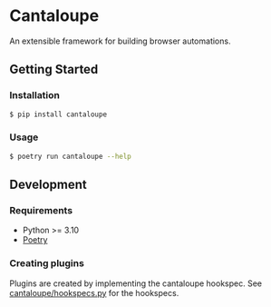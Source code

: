 # Cantaloupe

An extensible framework for building browser automations.

## Getting Started

### Installation

```bash
$ pip install cantaloupe
```

### Usage

```bash
$ poetry run cantaloupe --help
```

## Development

### Requirements

* Python >= 3.10
* [Poetry](https://python-poetry.org/docs/#installation)


### Creating plugins

Plugins are created by implementing the cantaloupe hookspec. 
See [cantaloupe/hookspecs.py](cantaloupe/hookspecs.py) for the hookspecs.
